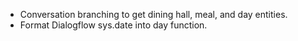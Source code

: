 - Conversation branching to get dining hall, meal, and day entities.
- Format Dialogflow sys.date into day function.

